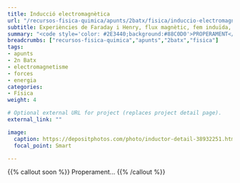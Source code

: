 ```yaml
---
title: Inducció electromagnètica
url: "/recursos-fisica-quimica/apunts/2batx/fisica/induccio-electromagnetica"
subtitle: Experiències de Faraday i Henry, flux magnètic, fem induïda, lleis de Faraday-Henry i Lenz, autoinducció i inducció mútua
summary: "<code style='color: #2E3440;background:#88C0D0'>PROPERAMENT</code><br>Experiències de Faraday i Henry, flux magnètic, fem induïda, lleis de Faraday-Henry i Lenz, autoinducció i inducció mútua."
breadcrumbs: ["recursos-fisica-quimica","apunts","2batx","fisica"]
tags:
- apunts
- 2n Batx
- electromagnetisme
- forces
- energia
categories:
- Física
weight: 4

# Optional external URL for project (replaces project detail page).
external_link: ""

image:
  caption: https://depositphotos.com/photo/inductor-detail-38932251.html
  focal_point: Smart

---
```


{{% callout soon %}}
Properament...
{{% /callout %}}